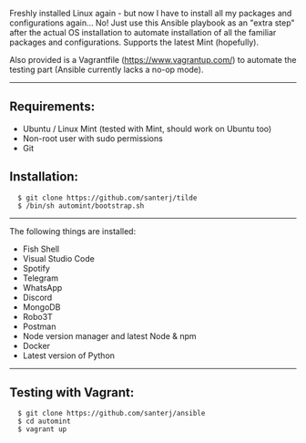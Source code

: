 Freshly installed Linux again - but now I have to install all my packages and configurations again...
No! Just use this Ansible playbook as an "extra step" after the actual OS installation to automate installation
of all the familiar packages and configurations. Supports the latest Mint (hopefully).

Also provided is a Vagrantfile (https://www.vagrantup.com/) to automate the testing part (Ansible currently lacks a no-op mode).

-----

## Requirements:
- Ubuntu / Linux Mint (tested with Mint, should work on Ubuntu too)
- Non-root user with sudo permissions
- Git


## Installation:
```shell
  $ git clone https://github.com/santerj/tilde
  $ /bin/sh automint/bootstrap.sh
```

-----

The following things are installed:
- Fish Shell
- Visual Studio Code
- Spotify
- Telegram
- WhatsApp
- Discord
- MongoDB
- Robo3T
- Postman
- Node version manager and latest Node & npm
- Docker
- Latest version of Python

-----

## Testing with Vagrant:
```shell
  $ git clone https://github.com/santerj/ansible
  $ cd automint
  $ vagrant up
```